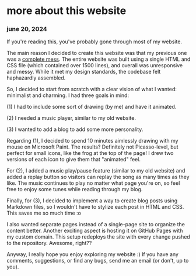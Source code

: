 # more about this website
### june 20, 2024
If you're reading this, you've probably gone through most of my website.

The main reason I decided to create this website was that my previous one was a [complete mess](https://github.com/benjaminmah/personal-website). The entire website was built using a single HTML and CSS file (which contained over 1500 lines), and overall was unresponsive and messy. While it met my design standards, the codebase felt haphazardly assembled.

So, I decided to start from scratch with a clear vision of what I wanted: minimalist and charming. I had three goals in mind:

(1) I had to include some sort of drawing (by me) and have it animated.

(2) I needed a music player, similar to my old website.

(3) I wanted to add a blog to add some more personality.

Regarding (1), I decided to spend 10 minutes aimlessly drawing with my mouse on Microsoft Paint. The results?
Definitely not Picasso-level, but perfect for small icons, like the frog at the top of the page! I drew 
two versions of each icon to give them that "animated" feel.

For (2), I added a music play/pause feature (similar to my old website) and added a replay button so visitors can
replay the song as many times as they like. The music continues to play no matter what page you're on, so feel free to enjoy
some tunes while reading through my blog.

Finally, for (3), I decided to implement a way to create blog posts using Markdown files, so I wouldn't have to 
stylize each post in HTML and CSS. This saves me so much time :o

I also wanted separate pages instead of a single-page site to organize the content better. Another exciting aspect is
 hosting it on GitHub Pages with my custom domain. This setup redeploys the site with every change pushed to the repository. 
 Awesome, right??

Anyway, I really hope you enjoy exploring my website :) If you have any comments, suggestions, or find any bugs, send me 
an email (or don't, up to you).